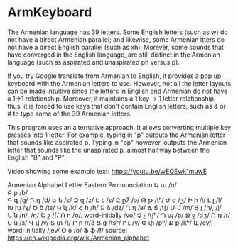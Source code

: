# ArmKeyboard

The Armenian language has 39 letters. Some English letters (such as w) do not have a direct Armenian parallel; and likewise, some Armenian ltters do not have a direct English parallel (such as xh). Morever, some sounds that have converged in the English language, are still distinct in the Armenian language (such as aspirated and unaspirated ph versus p). 

If you try Google translate from Armenian to English, it provides a pop up keyboard with the Armenian letters to use. However, not all the letter layouts can be made intuitive since the letters in English and Armenian do not have a 1->1 relationship. Moreover, it maintains a 1 key -> 1 letter relationship; thus, it is forced to use keys that don't contain English letters, such as & or # to type some of the 39 Armenian letters.

This program uses an alternative approach. It allows converting multiple key presses into 1 letter. For example, typing in "p" outputs the Armenian letter that sounds like aspirated p. Typing in "pp" however, outputs the Armenian letter that sounds like the unaspirated p, almost halfway between the English "B" and "P".

Video showing some example text: https://youtu.be/wEQEwk1muwE

Armenian Alphabet
Letter	Eastern Pronounciation
Ա ա	/ɑ/  
Բ բ	/b/  
Գ գ	/ɡ/ 
Դ դ	/d/ 
Ե ե	/ɛ/ 
Զ զ	/z/ 
Է է	/ɛ/ 
Ը ը7	/ə/ 
Թ թ	/tʰ/ 
Ժ ժ	/ʒ/ 
Ի ի	/i/ 
Լ լ	/l/ 
Խ խ	/χ/ 
Ծ ծ	/ts/ 
Կ կ	/k/ 
Հ հ	/h/ 
Ձ ձ	/dz/ 
Ղ ղ	/ʁ/ 
Ճ ճ	/tʃ/ 
Մ մ	/m/ 
Յ յ	/h/, /j/ 
Ն ն	/n/, /ŋ/ 
Շ շ	/ʃ/ 
Ո ո	/o/, word-initially /vo/ 
Չ չ	/tʃʰ/ 
Պ պ	/p/ 
Ջ ջ	/dʒ/ 
Ռ ռ	/r/ 
Ս ս	/s/ 
Վ վ	/v/ 
Տ տ	/t/ 
Ր ր	/ɾ/3 
Ց ց	/tsʰ/ 
Ւ ւ	/v/ 
Փ փ	/pʰ/ 
Ք ք	/kʰ/ 
և	/ev/, word-initially /jev/ 
Օ օ	/o/ 
Ֆ ֆ	/f/ 
source: https://en.wikipedia.org/wiki/Armenian_alphabet

